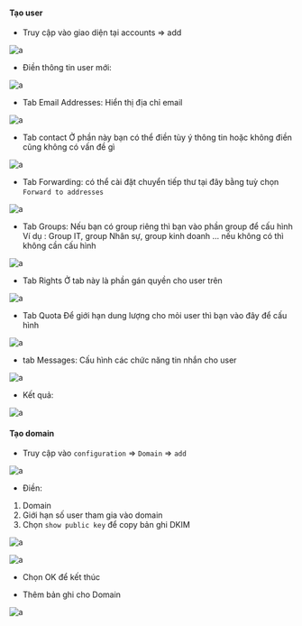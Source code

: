 #### Tạo user

- Truy cập vào giao diện tại accounts => add

![a](https://f5-zpcloud.zdn.vn/111224035008768924/27659d8f7e29b377ea38.jpg)

- Điền thông tin user mới: 

![a](https://f6-zpcloud.zdn.vn/3535460118565986523/1384166af3cc3e9267dd.jpg)

- Tab Email Addresses: Hiển thị địa chỉ email

![a](https://f6-zpcloud.zdn.vn/8339270467426289600/87ad4ae24a43871dde52.jpg
)
- Tab contact
Ở phần này bạn có thể điền tùy ý thông tin hoặc không điền cũng không có vấn đề gì

![a](https://f6-zpcloud.zdn.vn/3060038903033097005/48188e3b8a9a47c41e8b.jpg)

- Tab Forwarding: có thể cài đặt chuyển tiếp thư tại đây bằng tuỳ chọn `Forward to addresses`

![a](https://f6-zpcloud.zdn.vn/8215817426711924626/615bd859def813a64ae9.jpg)

- Tab Groups: Nếu bạn có group riêng thì bạn vào phần group để cấu hình
Ví dụ : Group IT, group Nhân sự, group kinh doanh … nếu không có thì không cần cấu hình

![a](https://f6-zpcloud.zdn.vn/8428962058416669742/80bd9eff995e54000d4f.jpg)

- Tab Rights
Ở tab này là phần gán quyền cho user trên

![a](https://f6-zpcloud.zdn.vn/535204108226881042/07bef133cb9206cc5f83.jpg)

- Tab Quota
Để giới hạn dung lượng cho mỏi user thì bạn vào đây để cấu hình

![a](https://f5-zpcloud.zdn.vn/1075739724976727819/d18ddcfee75f2a01734e.jpg)

- tab Messages:
Cấu hình các chức năng tin nhắn cho user

![a](https://f6-zpcloud.zdn.vn/2166459589905215885/f80973dd4d7c8022d96d.jpg)

- Kết quả:

![a](https://f6-zpcloud.zdn.vn/7655070652985692657/b90bc0822624eb7ab235.jpg)

#### Tạo domain

- Truy cập vào `configuration` => `Domain` => `add`

![a](https://f6-zpcloud.zdn.vn/2820853467885447788/be9df16bb0ca7d9424db.jpg)

- Điền: 
1. Domain
2. Giới hạn số user tham gia vào domain
3. Chọn `show public key` để copy bản ghi DKIM

![a](https://f6-zpcloud.zdn.vn/3924341136990186628/639adcc39862553c0c73.jpg)

![a](blob:https://chat.zalo.me/e540aea1-d397-47cb-aa52-0d8f522abaa8)

- Chọn OK để kết thúc 

- Thêm bản ghi cho Domain

![a](https://f6-zpcloud.zdn.vn/926406686582818741/d90653862327ee79b736.jpg)